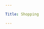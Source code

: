```yaml
---

Title: Shopping

---
```


<VocabWord translation_en="Grocery store" />
<VocabWord translation_en="Drug store" />
<VocabWord translation_en="Market" />
<VocabWord translation_en="What is this?" />
<VocabWord translation_en="Do you have [product]?" />
<VocabWord translation_en="Can I see [product]?" />
<VocabWord translation_en="Do you have this in a larger size?" />
<VocabWord translation_en="Do you have this in a smaller size?" />
<VocabWord translation_en="Do you have this in [color]?" />
<VocabWord translation_en="How much does this cost?" />
<VocabWord translation_en="That is too expensive" />
<VocabWord translation_en="Do you have anything cheaper?" />
<VocabWord translation_en="I'll give you [money_amount] for it" />

